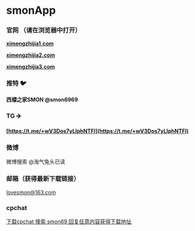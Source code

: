 # smonApp

### 官网 （请在浏览器中打开）

**[ximengzhijia1.com](https://ximengzhijia1.com)** 

**[ximengzhijia2.com](https://ximengzhijia2.com)** 

**[ximengzhijia3.com](https://ximengzhijia3.com)** 

### 推特 :bird:

**西檬之家SMON @smon6969**

### TG :airplane:

**[https://t.me/+wV3Dos7yLlphNTFl](https://t.me/+wV3Dos7yLlphNTFl)** 

### 微博

微博搜索 
@淘气兔头已读

### 邮箱（获得最新下载链接）

lovesmon@163.com

### cpchat

[下载cpchat 搜索 smon69 回复任意内容获得下载地址](https://miplayu.com/)

